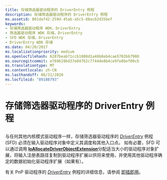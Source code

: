 ```yaml
---
title: 存储筛选器驱动程序的 DriverEntry 例程
description: 存储筛选器驱动程序的 DriverEntry 例程
ms.assetid: 801daf42-259d-45ab-a5c5-88acb2d35bef
keywords:
- 存储筛选器驱动程序 WDK，DriverEntry
- 筛选器驱动程序 WDK 存储，DriverEntry
- SFD WDK 存储，DriverEntry
- DriverEntry WDK 存储
ms.date: 04/20/2017
ms.localizationpriority: medium
ms.openlocfilehash: 6287beab71ccb1808d1a48b8eb4cae5702bb7908
ms.sourcegitcommit: e769619bd37e04762c77444e8b4ce9fe86ef09cb
ms.translationtype: MT
ms.contentlocale: zh-CN
ms.lasthandoff: 08/31/2020
ms.locfileid: "89188793"
---
```

# <a name="storage-filter-drivers-driverentry-routine"></a>存储筛选器驱动程序的 DriverEntry 例程


## <span id="ddk_storage_filter_drivers_driverentry_routine_kg"></span><span id="DDK_STORAGE_FILTER_DRIVERS_DRIVERENTRY_ROUTINE_KG"></span>


与任何其他内核模式驱动程序一样，存储筛选器驱动程序的 [*DriverEntry*](/windows-hardware/drivers/ddi/wdm/nc-wdm-driver_initialize) 例程 (SFD) 必须在输入驱动程序对象中定义其调度和其他入口点。 如有必要，SFD 可以通过调用 [**IoAllocateDriverObjectExtension**](/windows-hardware/drivers/ddi/wdm/nf-wdm-ioallocatedriverobjectextension)分配适当大小的驱动程序对象扩展，将输入注册表路径复制到驱动程序扩展以供将来使用，并使用其他驱动程序确定的数据初始化驱动程序扩展（如果有）。

有关 PnP 驱动程序的 [*DriverEntry*](/windows-hardware/drivers/ddi/wdm/nc-wdm-driver_initialize) 例程的详细信息，请参阅 [即插即用](https://docs.microsoft.com/windows-hardware/drivers/kernel/implementing-plug-and-play)。

 

